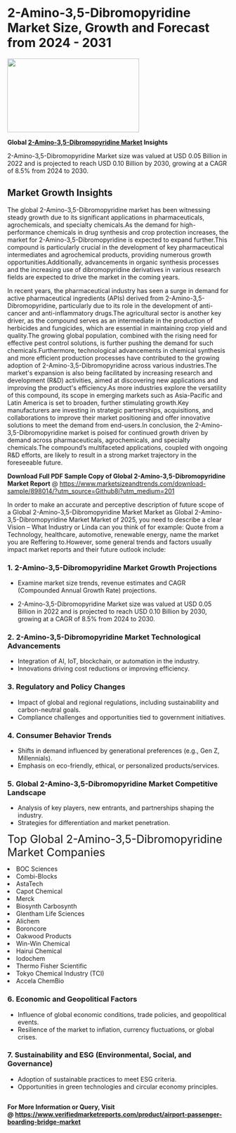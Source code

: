 <H1>2-Amino-3,5-Dibromopyridine Market Size, Growth and Forecast from 2024 - 2031</H1><img class="aligncenter size-medium wp-image-584254" src="https://thirdeyenews.in/wp-content/uploads/2024/09/Global-Market-Research-300x168.jpeg" alt="" width="300" height="168" /><p><strong>Global&nbsp;<a href="https://www.marketsizeandtrends.com/download-sample/898014/?utm_source=Github8j?utm_medium=201">2-Amino-3,5-Dibromopyridine Market</a> Insights</strong></p><p>2-Amino-3,5-Dibromopyridine Market size was valued at USD 0.05 Billion in 2022 and is projected to reach USD 0.10 Billion by 2030, growing at a CAGR of 8.5% from 2024 to 2030.</p><p><h2>Market Growth Insights</h2> <p>The global 2-Amino-3,5-Dibromopyridine market has been witnessing steady growth due to its significant applications in pharmaceuticals, agrochemicals, and specialty chemicals.As the demand for high-performance chemicals in drug synthesis and crop protection increases, the market for 2-Amino-3,5-Dibromopyridine is expected to expand further.This compound is particularly crucial in the development of key pharmaceutical intermediates and agrochemical products, providing numerous growth opportunities.Additionally, advancements in organic synthesis processes and the increasing use of dibromopyridine derivatives in various research fields are expected to drive the market in the coming years.</p> <p>In recent years, the pharmaceutical industry has seen a surge in demand for active pharmaceutical ingredients (APIs) derived from 2-Amino-3,5-Dibromopyridine, particularly due to its role in the development of anti-cancer and anti-inflammatory drugs.The agricultural sector is another key driver, as the compound serves as an intermediate in the production of herbicides and fungicides, which are essential in maintaining crop yield and quality.The growing global population, combined with the rising need for effective pest control solutions, is further pushing the demand for such chemicals.Furthermore, technological advancements in chemical synthesis and more efficient production processes have contributed to the growing adoption of 2-Amino-3,5-Dibromopyridine across various industries.The market's expansion is also being facilitated by increasing research and development (R&D) activities, aimed at discovering new applications and improving the product's efficiency.As more industries explore the versatility of this compound, its scope in emerging markets such as Asia-Pacific and Latin America is set to broaden, further stimulating growth.Key manufacturers are investing in strategic partnerships, acquisitions, and collaborations to improve their market positioning and offer innovative solutions to meet the demand from end-users.In conclusion, the 2-Amino-3,5-Dibromopyridine market is poised for continued growth driven by demand across pharmaceuticals, agrochemicals, and specialty chemicals.The compound’s multifaceted applications, coupled with ongoing R&D efforts, are likely to result in a strong market trajectory in the foreseeable future.</p> <p><span class=""><strong>Download Full PDF Sample Copy of Global 2-Amino-3,5-Dibromopyridine Market Report</strong> @ <a href="https://www.marketsizeandtrends.com/download-sample/898014/?utm_source=Github8j?utm_medium=201" target="_blank">https://www.marketsizeandtrends.com/download-sample/898014/?utm_source=Github8j?utm_medium=201</a></span></p><p>In order to make an accurate and perceptive description of future scope of a Global&nbsp;2-Amino-3,5-Dibromopyridine Market Market as Global&nbsp;2-Amino-3,5-Dibromopyridine Market Market of 2025, you need to describe a clear Vision &ndash; What Industry or Linda can you think of for example: Quote from a Technology, healthcare, automotive, renewable energy, name the market you are Reffering to.However, some general trends and factors usually impact market reports and their future outlook include:</p><h3>1.&nbsp;<strong>2-Amino-3,5-Dibromopyridine Market Growth Projections</strong></h3><ul><li>Examine market size trends, revenue estimates and CAGR (Compounded Annual Growth Rate) projections.</li><li><p>2-Amino-3,5-Dibromopyridine Market size was valued at USD 0.05 Billion in 2022 and is projected to reach USD 0.10 Billion by 2030, growing at a CAGR of 8.5% from 2024 to 2030.</p></li></ul><h3>2.&nbsp;<strong>2-Amino-3,5-Dibromopyridine Market Technological Advancements</strong></h3><ul><li>Integration of AI, IoT, blockchain, or automation in the industry.</li><li>Innovations driving cost reductions or improving efficiency.</li></ul><h3>3.&nbsp;<strong>Regulatory and Policy Changes</strong></h3><ul><li>Impact of global and regional regulations, including sustainability and carbon-neutral goals.</li><li>Compliance challenges and opportunities tied to government initiatives.</li></ul><h3>4.&nbsp;<strong>Consumer Behavior Trends</strong></h3><ul><li>Shifts in demand influenced by generational preferences (e.g., Gen Z, Millennials).</li><li>Emphasis on eco-friendly, ethical, or personalized products/services.</li></ul><h3>5.&nbsp;<strong>Global 2-Amino-3,5-Dibromopyridine Market Competitive Landscape</strong></h3><ul><li>Analysis of key players, new entrants, and partnerships shaping the industry.</li><li>Strategies for differentiation and market penetration.</li></ul><p data-pm-slice="1 1 []"><span style="color: inherit; font-family: inherit; font-size: 25px;">Top Global 2-Amino-3,5-Dibromopyridine Market Companies</span></p><div class="" data-test-id=""><p><li>BOC Sciences</li><li> Combi-Blocks</li><li> AstaTech</li><li> Capot Chemical</li><li> Merck</li><li> Biosynth Carbosynth</li><li> Glentham Life Sciences</li><li> Alichem</li><li> Boroncore</li><li> Oakwood Products</li><li> Win-Win Chemical</li><li> Hairui Chemical</li><li> Iodochem</li><li> Thermo Fisher Scientific</li><li> Tokyo Chemical Industry (TCI)</li><li> Accela ChemBio</li></p></div><h3>6.&nbsp;<strong>Economic and Geopolitical Factors</strong></h3><ul><li>Influence of global economic conditions, trade policies, and geopolitical events.</li><li>Resilience of the market to inflation, currency fluctuations, or global crises.</li></ul><h3>7.&nbsp;<strong>Sustainability and ESG (Environmental, Social, and Governance)</strong></h3><ul><li>Adoption of sustainable practices to meet ESG criteria.</li><li>Opportunities in green technologies and circular economy principles.</li></ul><h2><strong style="font-size: 14px;">For More Information or Query, Visit @&nbsp;</strong><a style="background-color: #ffffff; font-size: 14px;" href="https://www.marketsizeandtrends.com/report/2-amino-35-dibromopyridine-market/" target="_blank">https://www.verifiedmarketreports.com/product/airport-passenger-boarding-bridge-market</a></h2>